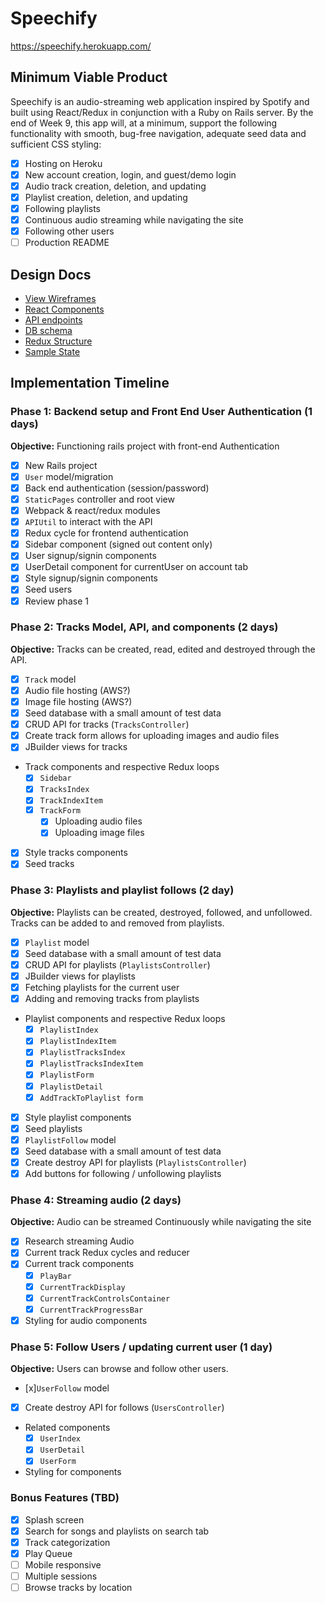 # Speechify

https://speechify.herokuapp.com/

## Minimum Viable Product

Speechify is an audio-streaming web application inspired by Spotify and built using React/Redux in conjunction with a Ruby on Rails server.  By the end of Week 9, this app will, at a minimum, support the following functionality with smooth, bug-free navigation, adequate seed data and sufficient CSS styling:

- [x] Hosting on Heroku
- [x] New account creation, login, and guest/demo login
- [x] Audio track creation, deletion, and updating
- [x] Playlist creation, deletion, and updating
- [x] Following playlists
- [x] Continuous audio streaming while navigating the site
- [x] Following other users
- [ ] Production README

## Design Docs
* [View Wireframes][wireframes]
* [React Components][components]
* [API endpoints][api-endpoints]
* [DB schema][schema]
* [Redux Structure][redux-structure]
* [Sample State][sample-state]

[wireframes]: wireframes
[components]: component-heirarchy.md
[redux-structure]: redux-structure.md
[sample-state]: sample-state.md
[api-endpoints]: api-endpoints.md
[schema]: schema.md

## Implementation Timeline

### Phase 1: Backend setup and Front End User Authentication (1 days)

**Objective:** Functioning rails project with front-end Authentication

- [x] New Rails project
- [x] `User` model/migration
- [x] Back end authentication (session/password)
- [x] `StaticPages` controller and root view
- [x] Webpack & react/redux modules
- [x] `APIUtil` to interact with the API
- [x] Redux cycle for frontend authentication
- [x] Sidebar component (signed out content only)
- [x] User signup/signin components
- [x] UserDetail component for currentUser on account tab
- [x] Style signup/signin components
- [x] Seed users
- [x] Review phase 1

### Phase 2: Tracks Model, API, and components (2 days)

**Objective:** Tracks can be created, read, edited and destroyed through
the API.

- [x] `Track` model
- [x] Audio file hosting (AWS?)
- [x] Image file hosting (AWS?)
- [x] Seed database with a small amount of test data
- [x] CRUD API for tracks (`TracksController`)
- [x] Create track form allows for uploading images and audio files
- [x] JBuilder views for tracks
- Track components and respective Redux loops
  - [x] `Sidebar`
  - [x] `TracksIndex`
  - [x] `TrackIndexItem`
  - [x] `TrackForm`
    + [x] Uploading audio files
    + [x] Uploading image files
- [x] Style tracks components
- [x] Seed tracks

### Phase 3: Playlists and playlist follows (2 day)

**Objective:** Playlists can be created, destroyed, followed, and unfollowed. Tracks can be added to and removed from playlists.

- [x] `Playlist` model
- [x] Seed database with a small amount of test data
- [x] CRUD API for playlists (`PlaylistsController`)
- [x] JBuilder views for playlists
- [x] Fetching playlists for the current user
- [x] Adding and removing tracks from playlists
- Playlist components and respective Redux loops
  - [x] `PlaylistIndex`
  - [x] `PlaylistIndexItem`
  - [x] `PlaylistTracksIndex`
  - [x] `PlaylistTracksIndexItem`
  - [x] `PlaylistForm `
  - [x] `PlaylistDetail `
  - [x] `AddTrackToPlaylist form `
- [x] Style playlist components
- [x] Seed playlists
- [x] `PlaylistFollow` model
- [x] Seed database with a small amount of test data
- [x] Create destroy API for playlists (`PlaylistsController`)
- [x] Add buttons for following / unfollowing playlists

### Phase 4: Streaming audio (2 days)

**Objective:** Audio can be streamed Continuously while navigating the site
- [x] Research streaming Audio
- [x] Current track Redux cycles and reducer
- [x] Current track components
  - [x] `PlayBar`
  - [x] `CurrentTrackDisplay`
  - [x] `CurrentTrackControlsContainer`
  - [x] `CurrentTrackProgressBar`
- [x] Styling for audio components

### Phase 5: Follow Users / updating current user (1 day)

**Objective:** Users can browse and follow other users.

- [x]`UserFollow` model
- [x] Create destroy API for follows (`UsersController`)
- Related components
  - [x] `UserIndex`
  - [x] `UserDetail`
  - [x] `UserForm`
- Styling for components


### Bonus Features (TBD)
- [x] Splash screen
- [x] Search for songs and playlists on search tab
- [x] Track categorization
- [x] Play Queue
- [ ] Mobile responsive
- [ ] Multiple sessions
- [ ] Browse tracks by location
